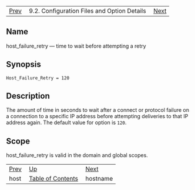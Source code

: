 |     |     |     |
| --- | --- | --- |
| [Prev](conf.ref.host)  | 9.2. Configuration Files and Option Details |  [Next](conf.ref.hostname.php) |

<a name="conf.ref.host_failure_retry"></a>
## Name

host_failure_retry — time to wait before attempting a retry

## Synopsis

`Host_Failure_Retry = 120`

<a name="idp9769264"></a>
## Description

The amount of time in seconds to wait after a connect or protocol failure on a connection to a specific IP address before attempting deliveries to that IP address again. The default value for option is `120`.

<a name="idp9771488"></a>
## Scope

host_failure_retry is valid in the domain and global scopes.

|     |     |     |
| --- | --- | --- |
| [Prev](conf.ref.host)  | [Up](conf.ref.files.php) |  [Next](conf.ref.hostname.php) |
| host  | [Table of Contents](index) |  hostname |
